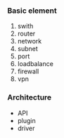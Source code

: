 ### Basic element

1. swith
2. router
3. network
4. subnet
5. port
6. loadbalance
7. firewall
8. vpn


### Architecture

- API
- plugin
- driver
